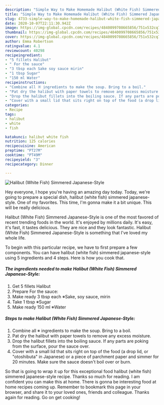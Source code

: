 ```yaml
---
description: "Simple Way to Make Homemade Halibut (White Fish) Simmered Japanese-Style"
title: "Simple Way to Make Homemade Halibut (White Fish) Simmered Japanese-Style"
slug: 4733-simple-way-to-make-homemade-halibut-white-fish-simmered-japanese-style
date: 2020-10-07T22:11:30.942Z
image: https://img-global.cpcdn.com/recipes/4840099708665856/751x532cq70/halibut-white-fish-simmered-japanese-style-recipe-main-photo.jpg
thumbnail: https://img-global.cpcdn.com/recipes/4840099708665856/751x532cq70/halibut-white-fish-simmered-japanese-style-recipe-main-photo.jpg
cover: https://img-global.cpcdn.com/recipes/4840099708665856/751x532cq70/halibut-white-fish-simmered-japanese-style-recipe-main-photo.jpg
author: Emma Robertson
ratingvalue: 4.1
reviewcount: 40298
recipeingredient:
- "5 fillets Halibut"
- " For the sauce"
- "3 tbsp each Sake soy sauce mirin"
- "1 tbsp Sugar"
- "150 ml Water"
recipeinstructions:
- "Combine all ※ ingredients to make the soup. Bring to a boil."
- "Pat dry the halibut with paper towels to remove any excess moisture."
- "Drop the halibut fillets into the boiling sauce. If any parts are poking from the surface, pour the sauce over."
- "Cover with a small lid that sits right on top of the food (a drop lid, or &#34;otoshibuta&#34; in Japanese) or a piece of parchment paper and simmer for 20 minutes. Make sure the sauce doesn&#39;t boil over or burn."
categories:
- Recipe
tags:
- halibut
- white
- fish

katakunci: halibut white fish 
nutrition: 125 calories
recipecuisine: American
preptime: "PT27M"
cooktime: "PT49M"
recipeyield: "3"
recipecategory: Dinner

---
```



![Halibut (White Fish) Simmered Japanese-Style](https://img-global.cpcdn.com/recipes/4840099708665856/751x532cq70/halibut-white-fish-simmered-japanese-style-recipe-main-photo.jpg)

Hey everyone, I hope you're having an amazing day today. Today, we're going to prepare a special dish, halibut (white fish) simmered japanese-style. One of my favorites. This time, I'm gonna make it a bit unique. This will be really delicious.

Halibut (White Fish) Simmered Japanese-Style is one of the most favored of recent trending foods in the world. It's enjoyed by millions daily. It's easy, it's fast, it tastes delicious. They are nice and they look fantastic. Halibut (White Fish) Simmered Japanese-Style is something that I've loved my whole life.




To begin with this particular recipe, we have to first prepare a few components. You can have halibut (white fish) simmered japanese-style using 5 ingredients and 4 steps. Here is how you cook that.

<!--inarticleads1-->

##### The ingredients needed to make Halibut (White Fish) Simmered Japanese-Style:

1. Get 5 fillets Halibut
1. Prepare  For the sauce:
1. Make ready 3 tbsp each ※Sake, soy sauce, mirin
1. Take 1 tbsp ※Sugar
1. Make ready 150 ml ※Water




<!--inarticleads2-->

##### Steps to make Halibut (White Fish) Simmered Japanese-Style:

1. Combine all ※ ingredients to make the soup. Bring to a boil.
1. Pat dry the halibut with paper towels to remove any excess moisture.
1. Drop the halibut fillets into the boiling sauce. If any parts are poking from the surface, pour the sauce over.
1. Cover with a small lid that sits right on top of the food (a drop lid, or &#34;otoshibuta&#34; in Japanese) or a piece of parchment paper and simmer for 20 minutes. Make sure the sauce doesn&#39;t boil over or burn.




So that is going to wrap it up for this exceptional food halibut (white fish) simmered japanese-style recipe. Thanks so much for reading. I am confident you can make this at home. There is gonna be interesting food at home recipes coming up. Remember to bookmark this page in your browser, and share it to your loved ones, friends and colleague. Thanks again for reading. Go on get cooking!
